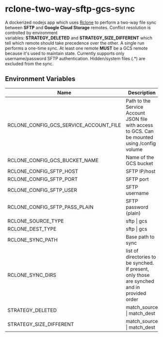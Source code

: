 # rclone-two-way-sftp-gcs-sync

A dockerized nodejs app which uses [Rclone](https://rclone.org/) to perform a two-way file sync between **SFTP** and **Google Cloud Storage** remotes. Conflict resolution is controlled by environment variables: **STRATEGY_DELETED** and **STRATEGY_SIZE_DIFFERENT** which tell which remote should take precedence over the other. A single run performs a one-time sync. At least one remote **MUST** be a GCS remote because it's used to maintain state. Currently supports only username/password SFTP authentication. Hidden/system files (.\*) are excluded from the sync.

## Environment Variables

| Name                                       | Description                                                                                   | Default Value       |
| ------------------------------------------ | --------------------------------------------------------------------------------------------- | ------------------- |
| RCLONE\_CONFIG\_GCS\_SERVICE\_ACCOUNT_FILE | Path to the Service Account JSON file with access to GCS. Can be mounted using /config volume | /config/gcs_sa.json |
| RCLONE\_CONFIG\_GCS\_BUCKET\_NAME          | Name of the GCS bucket                                                                        | --                  |
| RCLONE\_CONFIG\_SFTP_HOST                  | SFTP IP/host                                                                                  | --                  |
| RCLONE\_CONFIG\_SFTP_PORT                  | SFTP port                                                                                     | 22                  |
| RCLONE\_CONFIG\_SFTP_USER                  | SFTP username                                                                                 | --                  |
| RCLONE\_CONFIG\_SFTP\_PASS\_PLAIN          | SFTP password (plain)                                                                         | --                  |
| RCLONE\_SOURCE\_TYPE                       | sftp \| gcs                                                                                   | --                  |
| RCLONE\_DEST\_TYPE                         | sftp \| gcs                                                                                   | --                  |
| RCLONE\_SYNC\_PATH                         | Base path to sync                                                                             | /                   |
| RCLONE\_SYNC\_DIRS                         | list of directories to be synched. If present, only those are synched and in provided order   |                     |
| STRATEGY_DELETED                           | match\_source \| match\_dest                                                                  | match\_source       |
| STRATEGY\_SIZE\_DIFFERENT                  | match\_source \| match\_dest                                                                  | match\_source       |

